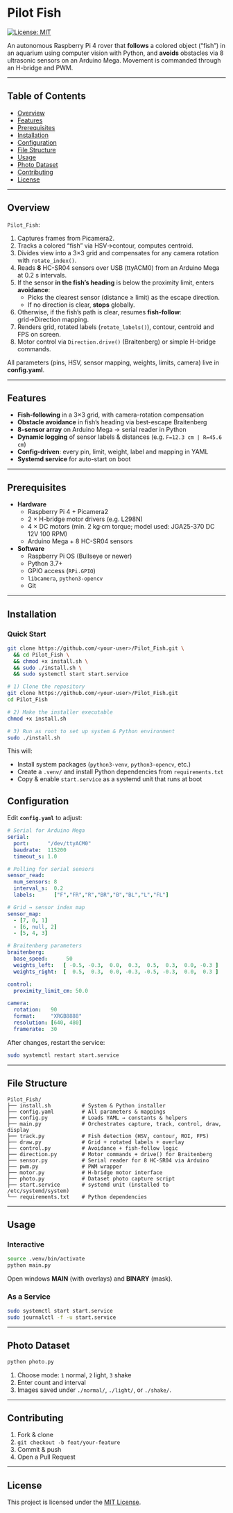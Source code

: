 # Pilot Fish

[![License: MIT](https://img.shields.io/badge/License-MIT-yellow.svg)](LICENSE)

An autonomous Raspberry Pi 4 rover that **follows** a colored object (“fish”) in an aquarium using computer vision with Python, and **avoids** obstacles via 8 ultrasonic sensors on an Arduino Mega.
Movement is commanded through an H-bridge and PWM.

---

## Table of Contents

- [Overview](#overview)  
- [Features](#features)  
- [Prerequisites](#prerequisites)  
- [Installation](#installation)  
- [Configuration](#configuration)  
- [File Structure](#file-structure)  
- [Usage](#usage)  
- [Photo Dataset](#photo-dataset)  
- [Contributing](#contributing)  
- [License](#license)  

---

## Overview

`Pilot_Fish`:

1. Captures frames from Picamera2.  
2. Tracks a colored “fish” via HSV→contour, computes centroid.  
3. Divides view into a 3×3 grid and compensates for any camera rotation with `rotate_index()`.  
4. Reads **8** HC-SR04 sensors over USB (ttyACM0) from an Arduino Mega at 0.2 s intervals.  
5. If the sensor **in the fish’s heading** is below the proximity limit, enters **avoidance**:  
   - Picks the clearest sensor (distance ≥ limit) as the escape direction.  
   - If no direction is clear, **stops** globally.  
6. Otherwise, if the fish’s path is clear, resumes **fish-follow**: grid→Direction mapping.  
7. Renders grid, rotated labels (`rotate_labels()`), contour, centroid and FPS on screen.  
8. Motor control via `Direction.drive()` (Braitenberg) or simple H-bridge commands.

All parameters (pins, HSV, sensor mapping, weights, limits, camera) live in **config.yaml**.

---

## Features

- **Fish-following** in a 3×3 grid, with camera-rotation compensation  
- **Obstacle avoidance** in fish’s heading via best-escape Braitenberg  
- **8-sensor array** on Arduino Mega → serial reader in Python  
- **Dynamic logging** of sensor labels & distances (e.g. `F=12.3 cm | R=45.6 cm`)  
- **Config-driven**: every pin, limit, weight, label and mapping in YAML  
- **Systemd service** for auto-start on boot  

---

## Prerequisites

- **Hardware**  
  - Raspberry Pi 4 + Picamera2
  - 2 × H-bridge motor drivers (e.g. L298N)  
  - 4 × DC motors (min. 2 kg·cm torque; model used: JGA25-370 DC 12V 100 RPM)  
  - Arduino Mega + 8 HC-SR04 sensors  
- **Software**  
  - Raspberry Pi OS (Bullseye or newer)  
  - Python 3.7+  
  - GPIO access (`RPi.GPIO`)  
  - `libcamera`, `python3-opencv`  
  - Git  

---

## Installation


### Quick Start

```bash
git clone https://github.com/<your-user>/Pilot_Fish.git \
  && cd Pilot_Fish \
  && chmod +x install.sh \
  && sudo ./install.sh \
  && sudo systemctl start start.service
````
```bash
# 1) Clone the repository
git clone https://github.com/<your-user>/Pilot_Fish.git
cd Pilot_Fish

# 2) Make the installer executable
chmod +x install.sh

# 3) Run as root to set up system & Python environment
sudo ./install.sh
````

This will:

* Install system packages (`python3-venv`, `python3-opencv`, etc.)
* Create a `.venv/` and install Python dependencies from `requirements.txt`
* Copy & enable `start.service` as a systemd unit that runs at boot

## Configuration

Edit **`config.yaml`** to adjust:

```yaml
# Serial for Arduino Mega
serial:
  port:      "/dev/ttyACM0"
  baudrate:  115200
  timeout_s: 1.0

# Polling for serial sensors
sensor_read:
  num_sensors: 8
  interval_s:  0.2
  labels:      ["F","FR","R","BR","B","BL","L","FL"]

# Grid → sensor index map
sensor_map:
  - [7, 0, 1]
  - [6, null, 2]
  - [5, 4, 3]

# Braitenberg parameters
braitenberg:
  base_speed:      50
  weights_left:   [ -0.5, -0.3,  0.0,  0.3,  0.5,  0.3,  0.0, -0.3 ]
  weights_right:  [  0.5,  0.3,  0.0, -0.3, -0.5, -0.3,  0.0,  0.3 ]

control:
  proximity_limit_cm: 50.0

camera:
  rotation:   90
  format:     "XRGB8888"
  resolution: [640, 480]
  framerate:  30
```

After changes, restart the service:

```bash
sudo systemctl restart start.service
```

---

## File Structure

```
Pilot_Fish/
├── install.sh          # System & Python installer
├── config.yaml         # All parameters & mappings
├── config.py           # Loads YAML → constants & helpers
├── main.py             # Orchestrates capture, track, control, draw, display
├── track.py            # Fish detection (HSV, contour, ROI, FPS)
├── draw.py             # Grid + rotated labels + overlay
├── control.py          # Avoidance + fish-follow logic
├── direction.py        # Motor commands + drive() for Braitenberg
├── sensor.py           # Serial reader for 8 HC-SR04 via Arduino
├── pwm.py              # PWM wrapper
├── motor.py            # H-bridge motor interface
├── photo.py            # Dataset photo capture script
├── start.service       # systemd unit (installed to /etc/systemd/system)
└── requirements.txt    # Python dependencies
```

---

## Usage

### Interactive

```bash
source .venv/bin/activate
python main.py
```

Open windows **MAIN** (with overlays) and **BINARY** (mask).

### As a Service

```bash
sudo systemctl start start.service
sudo journalctl -f -u start.service
```

---

## Photo Dataset

```bash
python photo.py
```

1. Choose mode: `1` normal, `2` light, `3` shake
2. Enter count and interval
3. Images saved under `./normal/`, `./light/`, or `./shake/`.

---

## Contributing

1. Fork & clone
2. `git checkout -b feat/your-feature`
3. Commit & push
4. Open a Pull Request

---

## License

This project is licensed under the [MIT License](LICENSE).
